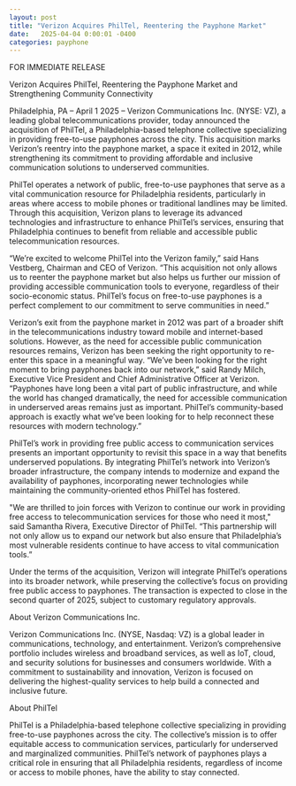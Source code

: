 ```yaml
---
layout: post
title: "Verizon Acquires PhilTel, Reentering the Payphone Market"
date:   2025-04-04 0:00:01 -0400
categories: payphone
---
```


FOR IMMEDIATE RELEASE

Verizon Acquires PhilTel, Reentering the Payphone Market and Strengthening Community Connectivity

Philadelphia, PA – April 1 2025 – Verizon Communications Inc. (NYSE: VZ), a leading global telecommunications provider, today announced the acquisition of PhilTel, a Philadelphia-based telephone collective specializing in providing free-to-use payphones across the city. This acquisition marks Verizon’s reentry into the payphone market, a space it exited in 2012, while strengthening its commitment to providing affordable and inclusive communication solutions to underserved communities.

PhilTel operates a network of public, free-to-use payphones that serve as a vital communication resource for Philadelphia residents, particularly in areas where access to mobile phones or traditional landlines may be limited. Through this acquisition, Verizon plans to leverage its advanced technologies and infrastructure to enhance PhilTel’s services, ensuring that Philadelphia continues to benefit from reliable and accessible public telecommunication resources.

“We’re excited to welcome PhilTel into the Verizon family,” said Hans Vestberg, Chairman and CEO of Verizon. “This acquisition not only allows us to reenter the payphone market but also helps us further our mission of providing accessible communication tools to everyone, regardless of their socio-economic status. PhilTel’s focus on free-to-use payphones is a perfect complement to our commitment to serve communities in need.”

Verizon’s exit from the payphone market in 2012 was part of a broader shift in the telecommunications industry toward mobile and internet-based solutions. However, as the need for accessible public communication resources remains, Verizon has been seeking the right opportunity to re-enter this space in a meaningful way. “We’ve been looking for the right moment to bring payphones back into our network,” said Randy Milch, Executive Vice President and Chief Administrative Officer at Verizon. “Payphones have long been a vital part of public infrastructure, and while the world has changed dramatically, the need for accessible communication in underserved areas remains just as important. PhilTel’s community-based approach is exactly what we’ve been looking for to help reconnect these resources with modern technology.”

PhilTel’s work in providing free public access to communication services presents an important opportunity to revisit this space in a way that benefits underserved populations. By integrating PhilTel’s network into Verizon’s broader infrastructure, the company intends to modernize and expand the availability of payphones, incorporating newer technologies while maintaining the community-oriented ethos PhilTel has fostered.

"We are thrilled to join forces with Verizon to continue our work in providing free access to telecommunication services for those who need it most," said Samantha Rivera, Executive Director of PhilTel. “This partnership will not only allow us to expand our network but also ensure that Philadelphia’s most vulnerable residents continue to have access to vital communication tools.”

Under the terms of the acquisition, Verizon will integrate PhilTel’s operations into its broader network, while preserving the collective’s focus on providing free public access to payphones. The transaction is expected to close in the second quarter of 2025, subject to customary regulatory approvals.

About Verizon Communications Inc.

Verizon Communications Inc. (NYSE, Nasdaq: VZ) is a global leader in communications, technology, and entertainment. Verizon’s comprehensive portfolio includes wireless and broadband services, as well as IoT, cloud, and security solutions for businesses and consumers worldwide. With a commitment to sustainability and innovation, Verizon is focused on delivering the highest-quality services to help build a connected and inclusive future.

About PhilTel

PhilTel is a Philadelphia-based telephone collective specializing in providing free-to-use payphones across the city. The collective’s mission is to offer equitable access to communication services, particularly for underserved and marginalized communities. PhilTel’s network of payphones plays a critical role in ensuring that all Philadelphia residents, regardless of income or access to mobile phones, have the ability to stay connected.
